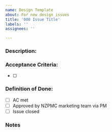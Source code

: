 ```yaml
---
name: Design Template
about: For new design issues
title: '000 Issue Title'
labels: ''
assignees: ''

---
```


### Description:



### Acceptance Criteria:
- [ ]

### Definition of Done:
- [ ] AC met
- [ ] Approved by NZPMC marketing team via PM
- [ ] Issue closed

### Notes
